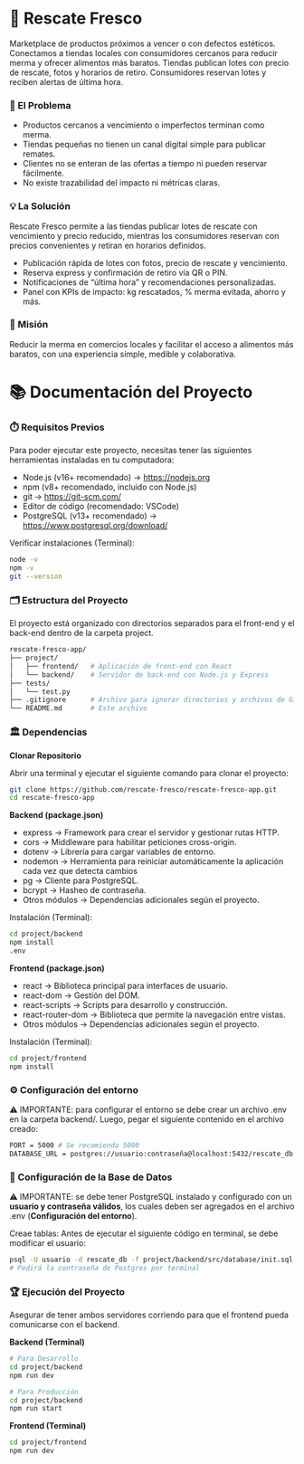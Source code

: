 # 🥕 Rescate Fresco 

Marketplace de productos próximos a vencer o con defectos estéticos. Conectamos a tiendas locales con consumidores cercanos para reducir merma y ofrecer alimentos más baratos. Tiendas publican lotes con precio de rescate, fotos y horarios de retiro. Consumidores reservan lotes y reciben alertas de última hora.

### 🚨 El Problema

* Productos cercanos a vencimiento o imperfectos terminan como merma.
* Tiendas pequeñas no tienen un canal digital simple para publicar remates.
* Clientes no se enteran de las ofertas a tiempo ni pueden reservar fácilmente.
* No existe trazabilidad del impacto ni métricas claras.

### 💡 La Solución

Rescate Fresco permite a las tiendas publicar lotes de rescate con vencimiento y precio reducido, mientras los consumidores reservan con precios convenientes y retiran en horarios definidos.

* Publicación rápida de lotes con fotos, precio de rescate y vencimiento.
* Reserva express y confirmación de retiro vía QR o PIN.
* Notificaciones de “última hora” y recomendaciones personalizadas.
* Panel con KPIs de impacto: kg rescatados, % merma evitada, ahorro y más.

### 🎯 Misión
Reducir la merma en comercios locales y facilitar el acceso a alimentos más baratos, con una experiencia simple, medible y colaborativa.

# 📚 Documentación del Proyecto

### ⏱️ Requisitos Previos

Para poder ejecutar este proyecto, necesitas tener las siguientes herramientas instaladas en tu computadora:

* Node.js (v16+ recomendado) → https://nodejs.org
* npm (v8+ recomendado, incluido con Node.js)
* git → https://git-scm.com/
* Editor de código (recomendado: VSCode)
* PostgreSQL (v13+ recomendado) → https://www.postgresql.org/download/  

Verificar instalaciones (Terminal): 
```bash
node -v
npm -v
git --version
```

### 🗂️ Estructura del Proyecto

El proyecto está organizado con directorios separados para el front-end y el back-end dentro de la carpeta project.
```bash
rescate-fresco-app/
├── project/
│   ├── frontend/   # Aplicación de front-end con React
│   └── backend/    # Servidor de back-end con Node.js y Express
├── tests/
│   └── test.py
├── .gitignore      # Archivo para ignorar directorios y archivos de Git
└── README.md       # Este archivo
```
### 🏛️ Dependencias

**Clonar Repositorio**

Abrir una terminal y ejecutar el siguiente comando para clonar el proyecto:
```bash
git clone https://github.com/rescate-fresco/rescate-fresco-app.git
cd rescate-fresco-app
```

**Backend (package.json)**

* express → Framework para crear el servidor y gestionar rutas HTTP.
* cors → Middleware para habilitar peticiones cross-origin.
* dotenv → Librería para cargar variables de entorno.
* nodemon → Herramienta para reiniciar automáticamente la aplicación cada vez que detecta cambios
* pg → Cliente para PostgreSQL.
* bcrypt → Hasheo de contraseña.
* Otros módulos → Dependencias adicionales según el proyecto.

Instalación (Terminal):
```bash
cd project/backend
npm install
.env
```

**Frontend (package.json)**

* react → Biblioteca principal para interfaces de usuario.
* react-dom → Gestión del DOM.
* react-scripts → Scripts para desarrollo y construcción.
* react-router-dom → Biblioteca que permite la navegación entre vistas.
* Otros módulos → Dependencias adicionales según el proyecto.

Instalación (Terminal):
```bash
cd project/frontend
npm install
```

### ⚙️ Configuración del entorno

⚠️ IMPORTANTE: para configurar el entorno se debe crear un archivo .env en la carpeta backend/. Luego, pegar el siguiente contenido en el archivo creado:
```bash
PORT = 5000 # Se recomienda 5000
DATABASE_URL = postgres://usuario:contraseña@localhost:5432/rescate_db # Modificar ususario y contraseña de Postgres
```

### 💾 Configuración de la Base de Datos

⚠️ IMPORTANTE: se debe tener PostgreSQL instalado y configurado con un **usuario y contraseña válidos**, los cuales deben ser agregados en el archivo .env (**Configuración del entorno**).

Creae tablas: Antes de ejecutar el siguiente código en terminal, se debe modificar el usuario:
```bash
psql -U usuario -d rescate_db -f project/backend/src/database/init.sql
# Pedirá la contraseña de Postgres por terminal
```

### 🏆 Ejecución del Proyecto

Asegurar de tener ambos servidores corriendo para que el frontend pueda comunicarse con el backend.

**Backend (Terminal)**
```bash
# Para Desarrollo
cd project/backend
npm run dev

# Para Producción 
cd project/backend
npm run start
```

**Frontend (Terminal)**
```bash
cd project/frontend
npm run dev
```
